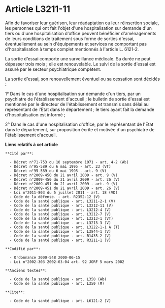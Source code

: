 # Article L3211-11

Afin de favoriser leur guérison, leur réadaptation ou leur réinsertion sociale, les personnes qui ont fait l'objet d'une
hospitalisation sur demande d'un tiers ou d'une hospitalisation d'office peuvent bénéficier d'aménagements de leurs
conditions de traitement sous forme de sorties d'essai, éventuellement au sein d'équipements et services ne comportant pas
d'hospitalisation à temps complet mentionnés à l'article L. 6121-2. 

La sortie d'essai comporte une surveillance médicale. Sa durée ne peut dépasser trois mois ; elle est renouvelable. Le suivi
de la sortie d'essai est assuré par le secteur psychiatrique compétent. 

La sortie d'essai, son renouvellement éventuel ou sa cessation sont décidés : 

1° Dans le cas d'une hospitalisation sur demande d'un tiers, par un psychiatre de l'établissement d'accueil ; le bulletin de
sortie d'essai est mentionné par le directeur de l'établissement et transmis sans délai au représentant de l'Etat dans le
département ; le tiers ayant fait la demande d'hospitalisation est informé ; 

2° Dans le cas d'une hospitalisation d'office, par le représentant de l'Etat dans le département, sur proposition écrite et
motivée d'un psychiatre de l'établissement d'accueil.

**Liens relatifs à cet article**

	**Cité par**:

	  - Décret n°71-753 du 10 septembre 1971 - art. 4-2 (Ab)
	  - Décret n°95-589 du 6 mai 1995 - art. 23 (VT)
	  - Décret n°95-589 du 6 mai 1995 - art. 9 (V)
	  - Décret n°2009-450 du 21 avril 2009 - art. 9 (V)
	  - Décret n°2009-450 du 21 avril 2009 - art. 26 (V)
	  - Décret n°2009-451 du 21 avril 2009 - art. 9 (V)
	  - Décret n°2009-451 du 21 avril 2009 - art. 26 (V)
	  - Loi n°2011-803 du 5 juillet 2011 - art. 18 (VD)
	  - Code de la défense. - art. R2352-12 (V)
	  - Code de la santé publique - art. L3211-2-1 (V)
	  - Code de la santé publique - art. L3212-11 (V)
	  - Code de la santé publique - art. L3212-4 (V)
	  - Code de la santé publique - art. L3212-7 (V)
	  - Code de la santé publique - art. L3213-1 (VT)
	  - Code de la santé publique - art. L3213-3 (V)
	  - Code de la santé publique - art. L3222-1-1 A (T)
	  - Code de la santé publique - art. L3844-1 (V)
	  - Code de la santé publique - art. R1435-2 (V)
	  - Code de la santé publique - art. R3211-1 (V)

	**Codifié par**:

	  - Ordonnance 2000-548 2000-06-15
	  - Loi n°2002-303 2002-03-04 art. 92 JORF 5 mars 2002

	**Anciens textes**:

	  - Code de la santé publique - art. L350 (Ab)
	  - Code de la santé publique - art. L350 (M)

	**Cite**:

	  - Code de la santé publique - art. L6121-2 (V)
